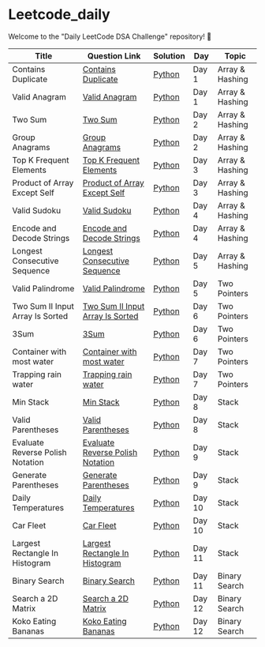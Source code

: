 # Leetcode_daily
Welcome to the "Daily LeetCode DSA Challenge" repository! 🚀




| Title         | Question Link     | Solution     | Day   | Topic    |
|---------------|-------------------|--------------|-------|----------|
| Contains Duplicate | [Contains Duplicate](https://leetcode.com/problems/contains-duplicate/description/) | [Python](https://github.com/IamAniket12/Leetcode_daily/blob/main/Solutions/Day%201/contains_duplicate.py) | Day 1 | Array & Hashing  |
| Valid Anagram | [Valid Anagram](https://leetcode.com/problems/valid-anagram/description/)   | [Python](https://github.com/IamAniket12/Leetcode_daily/blob/main/Solutions/Day%201/valid_anagram.py)   | Day 1 | Array & Hashing |
| Two Sum | [Two Sum](https://leetcode.com/problems/two-sum/description/)   | [Python](https://github.com/IamAniket12/Leetcode_daily/blob/main/Solutions/Day%202/two_sum.py)   | Day 2 | Array & Hashing |
| Group Anagrams | [Group Anagrams](https://leetcode.com/problems/group-anagrams/description/)   | [Python](https://github.com/IamAniket12/Leetcode_daily/blob/main/Solutions/Day%202/group_anagrams.py)   | Day 2 | Array & Hashing |
| Top K Frequent Elements | [Top K Frequent Elements](https://leetcode.com/problems/top-k-frequent-elements/description/)   | [Python](https://github.com/IamAniket12/Leetcode_daily/blob/main/Solutions/Day%203/top_k_frequent.py)   | Day 3 | Array & Hashing |
| Product of Array Except Self | [Product of Array Except Self](https://leetcode.com/problems/product-of-array-except-self/description/)   | [Python](https://github.com/IamAniket12/Leetcode_daily/blob/main/Solutions/Day%203/product_of_arrya_except_itself.py)   | Day 3 | Array & Hashing |
| Valid Sudoku| [Valid Sudoku](https://leetcode.com/problems/valid-sudoku/)   | [Python](https://github.com/IamAniket12/Leetcode_daily/blob/main/Solutions/Day%204/valid_sudoku.py)   | Day 4 | Array & Hashing |
| Encode and Decode Strings | [Encode and Decode Strings](https://leetcode.com/problems/encode-and-decode-strings/description/)   | [Python](https://github.com/IamAniket12/Leetcode_daily/blob/main/Solutions/Day%204/encode_and_decode)   | Day 4 | Array & Hashing |
| Longest Consecutive Sequence | [Longest Consecutive Sequence](https://leetcode.com/problems/longest-consecutive-sequence/description/)   | [Python](https://github.com/IamAniket12/Leetcode_daily/blob/main/Solutions/Day%205/Longest%20Consecutive%20Sequence.py)   | Day 5 | Array & Hashing |
| Valid Palindrome | [Valid Palindrome](https://leetcode.com/problems/valid-palindrome/)   | [Python](https://github.com/IamAniket12/Leetcode_daily/blob/main/Solutions/Day%205/Valid%20Palindrome.py)   | Day 5 | Two Pointers |
| Two Sum II Input Array Is Sorted | [Two Sum II Input Array Is Sorted ](https://leetcode.com/problems/two-sum-ii-input-array-is-sorted/)   | [Python](https://github.com/IamAniket12/Leetcode_daily/blob/main/Solutions/Day%206/Two%20Sum%20II%20Input%20Array%20Is%20Sorted.py)   | Day 6 | Two Pointers |
| 3Sum | [3Sum](https://leetcode.com/problems/3sum/)   | [Python](https://github.com/IamAniket12/Leetcode_daily/blob/main/Solutions/Day%206/3Sum.py)   | Day 6 | Two Pointers |
| Container with most water | [Container with most water](https://leetcode.com/problems/container-with-most-water/description/)   | [Python](https://github.com/IamAniket12/Leetcode_daily/blob/main/Solutions/Day%207/Container%20With%20Most%20Water.py)   | Day 7 | Two Pointers |
| Trapping rain water | [Trapping rain water](https://leetcode.com/problems/trapping-rain-water/description/)   | [Python](https://github.com/IamAniket12/Leetcode_daily/blob/main/Solutions/Day%207/Trapping%20Rain%20Water.py)   | Day 7 | Two Pointers |
| Min Stack | [Min Stack](https://leetcode.com/problems/min-stack/)   | [Python](https://github.com/IamAniket12/Leetcode_daily/blob/main/Solutions/Day%208/Min%20Stack.py)   | Day 8 | Stack |
| Valid Parentheses | [Valid Parentheses](https://leetcode.com/problems/valid-parentheses/)   | [Python](https://github.com/IamAniket12/Leetcode_daily/blob/main/Solutions/Day%208/Valid%20Parentheses.py)   | Day 8 | Stack |
| Evaluate Reverse Polish Notation | [Evaluate Reverse Polish Notation](https://leetcode.com/problems/evaluate-reverse-polish-notation/)   | [Python](https://github.com/IamAniket12/Leetcode_daily/blob/main/Solutions/Day%209/Evaluate%20Reverse%20Polish%20Notation.py)   | Day 9 | Stack |
| Generate Parentheses | [Generate Parentheses](https://leetcode.com/problems/generate-parentheses/)   | [Python](https://github.com/IamAniket12/Leetcode_daily/blob/main/Solutions/Day%209/Generate%20Parentheses.py)   | Day 9 | Stack |
| Daily Temperatures | [Daily Temperatures](https://leetcode.com/problems/daily-temperatures/)   | [Python](https://github.com/IamAniket12/Leetcode_daily/blob/main/Solutions/Day%2010/Daily%20Temperatures.py)   | Day 10 | Stack |
| Car Fleet | [Car Fleet](https://leetcode.com/problems/car-fleet/)   | [Python](https://github.com/IamAniket12/Leetcode_daily/blob/main/Solutions/Day%2010/Car%20Fleet.py)   | Day 10 | Stack |
| Largest Rectangle In Histogram | [Largest Rectangle In Histogram](https://leetcode.com/problems/largest-rectangle-in-histogram/description/)   | [Python](https://github.com/IamAniket12/Leetcode_daily/blob/main/Solutions/Day%2011/Largest%20Rectangle%20In%20Histogram.py)   | Day 11 | Stack |
| Binary Search | [Binary Search](https://leetcode.com/problems/binary-search/)   | [Python](https://github.com/IamAniket12/Leetcode_daily/blob/main/Solutions/Day%2011/Binary%20Search.py)   | Day 11 | Binary Search |
| Search a 2D Matrix | [Search a 2D Matrix](https://leetcode.com/problems/search-a-2d-matrix/)   | [Python](https://github.com/IamAniket12/Leetcode_daily/blob/main/Solutions/Day%2012/Search%20a%202D%20Matrix.py)   | Day 12 | Binary Search |
| Koko Eating Bananas | [Koko Eating Bananas](https://leetcode.com/problems/koko-eating-bananas/)   | [Python](https://github.com/IamAniket12/Leetcode_daily/blob/main/Solutions/Day%2012/Koko%20Eating%20Bananas.py)   | Day 12 | Binary Search |
